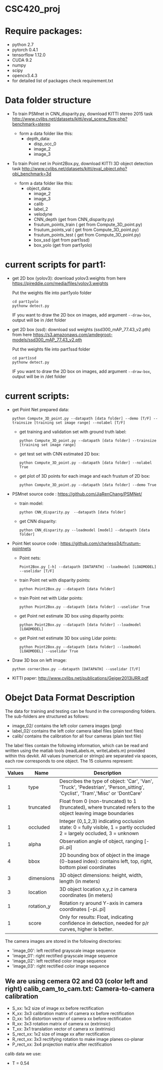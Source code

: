 # CSC420_proj

Require packages:
===========
- python 2.7
- pytorch 0.4.1
- tensorflow 1.12.0
- CUDA 9.2
- numpy
- scipy
- opencv3.4.3
- for detailed list of packages check requirement.txt

Data folder structure
========
- To train PSMnet in CNN_disparity.py, download KITTI stereo 2015 task http://www.cvlibs.net/datasets/kitti/eval_scene_flow.php?benchmark=stereo
    - form a data folder like this:
       - depth_data:
            - disp_occ_0
            - image_2
            - image_3

- To train Point net in Point2Box.py, download KITTI 3D object detection task http://www.cvlibs.net/datasets/kitti/eval_object.php?obj_benchmark=3d
    - form a data folder like this:
        - object_data:
            - image_2
            - image_3
            - calib
            - label_2
            - velodyne
            - CNN_depth (get from CNN_disparity.py)
            - frsutum_points_train ( get from Compute_3D_point.py)
            - frsutum_points_val ( get from Compute_3D_point.py)
            - frsutum_points_test ( get from Compute_3D_point.py)
            - box_ssd (get from part1ssd)
            - box_yolo (get from part1yolo)
            

current scripts for part1:
==========
- get 2D box (yolov3):  download yolov3.weights from here https://pjreddie.com/media/files/yolov3.weights

    Put the weights file into part1yolo folder
    ```
    cd part1yolo
    pythonw detect.py
    ```

    IF you want to draw the 2D box on images, add argument `--draw-box`, output will be in /det folder

- get 2D box (ssd): download ssd weights (ssd300_mAP_77.43_v2.pth) from here https://s3.amazonaws.com/amdegroot-models/ssd300_mAP_77.43_v2.pth

    Put the weights file into part1ssd folder
    ```
    cd part1ssd
    pythonw detect.py
    ```
    IF you want to draw the 2D box on images, add argument `--draw-box`,  output will be in /det folder

current scripts:
==========
- get Point Net prepared data:
    ```
    python Compute_3D_point.py --datapath [data folder] --demo [T/F] --trainsize [training set image range] --nolabel [T/F]
    ```
    - get training and validation set with ground truth label: 
        ```
        python Compute_3D_point.py --datapath [data folder] --trainsize [training set image range]
        ```
    - get test set with CNN estimated 2D box: 
        ```
        python Compute_3D_point.py --datapath [data folder] --nolabel True
        ```
    - get plot of 3D points for each image and each frustum of 2D box: 
        ```
        python Compute_3D_point.py --datapath [data folder] --demo True
        ```
- PSMnet source code : https://github.com/JiaRenChang/PSMNet/
    - train model: 
        ```
        python CNN_disparity.py  --datapath [data folder]
        ```
    - get CNN disparity:  
        ```
        python CNN_disparity.py --loadmodel [model] --datapath [data folder]
        ```
- Point Net source code : https://github.com/charlesq34/frustum-pointnets
    - Point nets: 
        ```
        Point2Box.py [-h] --datapath [DATAPATH] --loadmodel [LOADMODEL] --uselidar [T/F]
        ```
    - train Point net with disparity points: 
        ```
        python Point2Box.py --datapath [data folder]
        ```
    - train Point net with Lidar points: 
        ```
        python Point2Box.py --datapath [data folder] --uselidar True
        ```
    - get Point net estimate 3D box using disparity points: 
        ```
        python Point2Box.py --datapath [data folder] --loadmodel [LOADMODEL]
        ```
    - get Point net estimate 3D box using Lidar points: 
        ```
        python Point2Box.py --datapath [data folder] --loadmodel [LOADMODEL] --uselidar True
        ```
    
- Draw 3D box on left image: 
    ```
    python corner2box.py --datapath [DATAPATH] --uselidar [T/F]
    ```
- KITTI paper: http://www.cvlibs.net/publications/Geiger2013IJRR.pdf


Obejct Data Format Description
=======================

The data for training and testing can be found in the corresponding folders.
The sub-folders are structured as follows:

  - image_02/ contains the left color camera images (png)
  - label_02/ contains the left color camera label files (plain text files)
  - calib/ contains the calibration for all four cameras (plain text file)

The label files contain the following information, which can be read and
written using the matlab tools (readLabels.m, writeLabels.m) provided within
this devkit. All values (numerical or strings) are separated via spaces,
each row corresponds to one object. The 15 columns represent:

Values |   Name   |   Description|
-------|----------|----------------------------------------------------------
   1  |  type      |   Describes the type of object: 'Car', 'Van', 'Truck', 'Pedestrian', 'Person_sitting', 'Cyclist', 'Tram','Misc' or 'DontCare'
   1   | truncated  |  Float from 0 (non-truncated) to 1 (truncated), where truncated refers to the object leaving image boundaries
   1  |  occluded   |  Integer (0,1,2,3) indicating occlusion state:  0 = fully visible, 1 = partly occluded 2 = largely occluded, 3 = unknown
   1   | alpha     |   Observation angle of object, ranging [-pi..pi]
   4   | bbox       |  2D bounding box of object in the image (0-based index): contains left, top, right, bottom pixel coordinates
   3    |dimensions |  3D object dimensions: height, width, length (in meters)
   3   | location   |  3D object location x,y,z in camera coordinates (in meters)
   1   | rotation_y  | Rotation ry around Y-axis in camera coordinates [-pi..pi]
   1   | score       | Only for results: Float, indicating confidence in detection, needed for p/r curves, higher is better.

The camera images are stored in the following directories:

  - 'image_00': left rectified grayscale image sequence
  - 'image_01': right rectified grayscale image sequence
  - 'image_02': left rectified color image sequence
  - 'image_03': right rectified color image sequence

We are using cemera 02 and 03 (color left and right)
calib_cam_to_cam.txt: Camera-to-camera calibration
--------------------------------------------------

  - S_xx: 1x2 size of image xx before rectification
  - K_xx: 3x3 calibration matrix of camera xx before rectification
  - D_xx: 1x5 distortion vector of camera xx before rectification
  - R_xx: 3x3 rotation matrix of camera xx (extrinsic)
  - T_xx: 3x1 translation vector of camera xx (extrinsic)
  - S_rect_xx: 1x2 size of image xx after rectification
  - R_rect_xx: 3x3 rectifying rotation to make image planes co-planar
  - P_rect_xx: 3x4 projection matrix after rectification

calib data we use:
  - T = 0.54
